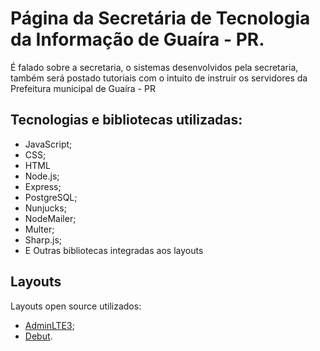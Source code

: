 # Página da Secretária de Tecnologia da Informação de Guaíra - PR.
É falado sobre a secretaria, o sistemas desenvolvidos pela secretaria,
também será postado tutoriais com o intuito de instruir os servidores da Prefeitura municipal de Guaíra - PR

## Tecnologias e bibliotecas utilizadas:
* JavaScript;
* CSS;
* HTML
* Node.js;
* Express;
* PostgreSQL;
* Nunjucks;
* NodeMailer;
* Multer;
* Sharp.js;
* E Outras bibliotecas integradas aos layouts

## Layouts
Layouts open source utilizados: 
* [AdminLTE3](https://adminlte.io/themes/v3/index.html);
* [Debut](https://www.free-css.com/free-css-templates/page244/debut).
